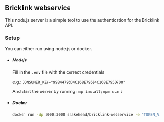 Bricklink webservice
--
This node.js server is a simple tool to use the authentication for the Bricklink API.

### Setup
You can either run using node.js or docker.

- ##### Nodejs
    Fill in the `.env` file with the correct credentials
    
    e.g.: `CONSUMER_KEY="99B44795D4C168E795D4C168E795D700"`
    
    And start the server by running `nmp install;npm start`
    
- ##### Docker
    ```bash
   docker run -dp 3000:3000 snakehead/bricklink-webservice -e "TOKEN_VALUE=YOUR_TOKEN_VALUE" -e "TOKEN_SECRET=YOUR_TOKEN_SECRET" -e "CONSUMER_SECRET=YOUR_CONSUMER_SECRET" -e "CONSUMER_KEY=YOUR_CONSUMER_KEY"
    ```
